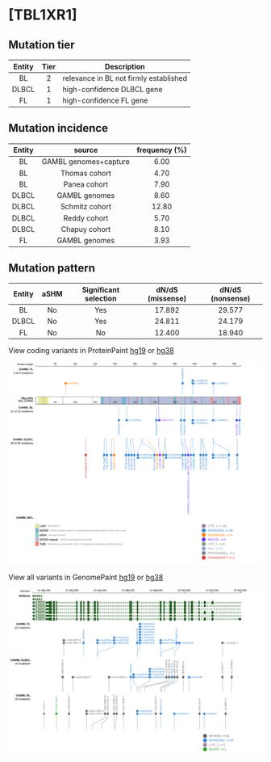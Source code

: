 # [TBL1XR1]

## Mutation tier

|Entity|Tier|Description                           |
|:------:|:----:|--------------------------------------|
|BL    |2   |relevance in BL not firmly established|
|DLBCL |1   |high-confidence DLBCL gene            |
|FL    |1   |high-confidence FL gene               |
## Mutation incidence

|Entity|source               |frequency (%)|
|:------:|:---------------------:|:-------------:|
|BL    |GAMBL genomes+capture| 6.00        |
|BL    |Thomas cohort        | 4.70        |
|BL    |Panea cohort         | 7.90        |
|DLBCL |GAMBL genomes        | 8.60        |
|DLBCL |Schmitz cohort       |12.80        |
|DLBCL |Reddy cohort         | 5.70        |
|DLBCL |Chapuy cohort        | 8.10        |
|FL    |GAMBL genomes        | 3.93        |

## Mutation pattern

|Entity|aSHM|Significant selection|dN/dS (missense)|dN/dS (nonsense)|
|:------:|:----:|:---------------------:|:----------------:|:----------------:|
|BL    |No  |Yes                  |17.892          |29.577          |
|DLBCL |No  |Yes                  |24.811          |24.179          |
|FL    |No  |No                   |12.400          |18.940          |




View coding variants in ProteinPaint [hg19](https://www.bcgsc.ca/downloads/morinlab/GAMBL/test/genes/TBL1XR1_protein.html)  or [hg38](https://www.bcgsc.ca/downloads/morinlab/GAMBL/test/genes/TBL1XR1_protein_hg38.html)

![image](images/proteinpaint/TBL1XR1_NM_024665.svg)

View all variants in GenomePaint [hg19](https://www.bcgsc.ca/downloads/morinlab/GAMBL/test/genes/TBL1XR1.html)  or [hg38](https://www.bcgsc.ca/downloads/morinlab/GAMBL/test/genes/TBL1XR1_hg38.html)

![image](images/proteinpaint/TBL1XR1.svg)
